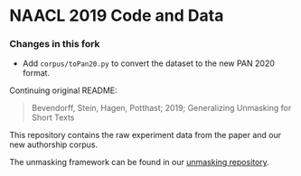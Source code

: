 # NAACL 2019 Code and Data

### Changes in this fork
- Add `corpus/toPan20.py` to convert the dataset to the new PAN 2020 format.

Continuing original README:

> Bevendorff, Stein, Hagen, Potthast; 2019; Generalizing Unmasking for Short Texts

This repository contains the raw experiment data from the paper and our new authorship corpus.

The unmasking framework can be found in our [unmasking repository](https://github.com/webis-de/unmasking).
